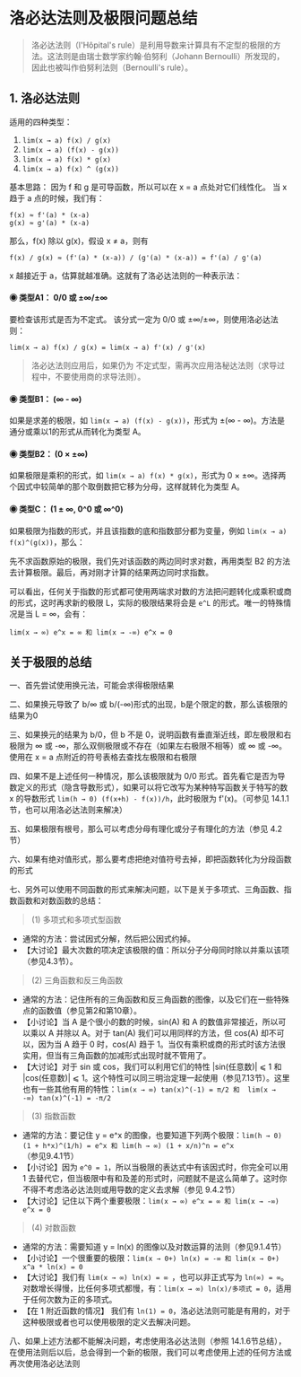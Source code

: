 # 洛必达法则及极限问题总结
> 洛必达法则（l'Hôpital's rule）是利用导数来计算具有不定型的极限的方法。这法则是由瑞士数学家约翰·伯努利（Johann Bernoulli）所发现的，因此也被叫作伯努利法则（Bernoulli's rule）。

## 1. 洛必达法则
适用的四种类型：

1. ```lim(x → a) f(x) / g(x)```
2. ```lim(x → a) (f(x) - g(x))```
3. ```lim(x → a) f(x) * g(x)```
4. ```lim(x → a) f(x) ^ (g(x))```

基本思路：
因为 f 和 g 是可导函数，所以可以在 x = a 点处对它们线性化。
当 x 趋于 a 点的时候，我们有：
```
f(x) ≈ f'(a) * (x-a)
g(x) ≈ g'(a) * (x-a)
```
那么，f(x) 除以 g(x)，假设 x ≠ a，则有
```
f(x) / g(x) ≈ (f'(a) * (x-a)) / (g'(a) * (x-a)) = f'(a) / g'(a)
```
x 越接近于 a，估算就越准确。这就有了洛必达法则的一种表示法：

#### ◉ 类型A1： 0/0 或 ±∞/±∞
要检查该形式是否为不定式。
该分式一定为 0/0 或 ±∞/±∞，则使用洛必达法则：
```
lim(x → a) f(x) / g(x) = lim(x → a) f'(x) / g'(x)
```
> 洛必达法则应用后，如果仍为 不定式型，需再次应用洛秘达法则（求导过程中，不要使用商的求导法则）。

#### ◉ 类型B1： (∞ - ∞)
如果是求差的极限，如 ```lim(x → a) (f(x) - g(x))```，形式为 ±(∞ - ∞)。方法是通分或乘以1的形式从而转化为类型 A。

#### ◉ 类型B2： (0 × ±∞)
如果极限是乘积的形式，如 ```lim(x → a) f(x) * g(x)```，形式为 0 × ±∞。选择两个因式中较简单的那个取倒数把它移为分母，这样就转化为类型 A。

#### ◉ 类型C： (1 ± ∞, 0^0 或 ∞^0)
如果极限为指数的形式，并且该指数的底和指数部分都为变量，例如 ```lim(x → a) f(x)^(g(x))```，那么：

先不求函数原始的极限，我们先对该函数的两边同时求对数，再用类型 B2 的方法去计算极限。最后，再对刚才计算的结果两边同时求指数。

可以看出，任何关于指数的形式都可使用两端求对数的方法把问题转化成乘积或商的形式，这时再求新的极限 L，实际的极限结果将会是 ```e^L``` 的形式。唯一的特殊情况是当 L = ∞，会有：
```
lim(x → ∞) e^x = ∞ 和 lim(x → -∞) e^x = 0
```

## 关于极限的总结
一、首先尝试使用换元法，可能会求得极限结果

二、如果换元导致了 b/∞ 或 b/(-∞)形式的出现，b是个限定的数，那么该极限的结果为0

三、如果换元的结果为 b/0，但 b 不是 0，说明函数有垂直渐近线，即左极限和右极限为 ∞ 或 -∞，那么双侧极限或不存在（如果左右极限不相等）或 ∞ 或 -∞。使用在 x = a 点附近的符号表格去查找左极限和右极限

四、如果不是上述任何一种情况，那么该极限就为 0/0 形式。首先看它是否为导数定义的形式（隐含导数形式），如果可以将它改写为某种特写函数关于特写的数 x 的导数形式 ```lim(h → 0) (f(x+h) - f(x))/h```，此时极限为 f'(x)。（可参见 14.1.1 节，也可以用洛必达法则来解决）

五、如果极限有根号，那么可以考虑分母有理化或分子有理化的方法（参见 4.2节）

六、如果有绝对值形式，那么要考虑把绝对值符号去掉，即把函数转化为分段函数的形式

七、另外可以使用不同函数的形式来解决问题，以下是关于多项式、三角函数、指数函数和对数函数的总结：

> (1) 多项式和多项式型函数
* 通常的方法：尝试因式分解，然后把公因式约掉。
* 【大讨论】最大次数的项决定该极限的值：所以分子分母同时除以并乘以该项（参见4.3节）。

> (2) 三角函数和反三角函数
* 通常的方法：记住所有的三角函数和反三角函数的图像，以及它们在一些特殊点的函数值（参见第2和第10章）。
* 【小讨论】当 A 是个很小的数的时候，sin(A) 和 A 的数值非常接近，所以可以乘以 A 并除以 A。对于 tan(A) 我们可以用同样的方法，但 cos(A) 却不可以，因为当 A 趋于 0 时，cos(A) 趋于 1。当仅有乘积或商的形式时该方法很实用，但当有三角函数的加减形式出现时就不管用了。
* 【大讨论】对于 sin 或 cos，我们可以利用它们的特性 |sin(任意数)| ⩽ 1 和 |cos(任意数)| ⩽ 1。这个特性可以同三明治定理一起使用（参见7.13节）。这里也有一些其他有用的特性：```lim(x → ∞) tan(x)^(-1) = π/2 和  lim(x → -∞) tan(x)^(-1) = -π/2```

> (3) 指数函数
* 通常的方法：要记住 y = e^x 的图像，也要知道下列两个极限：```lim(h → 0) (1 + h*x)^(1/h) = e^x 和 lim(h → ∞) (1 + x/n)^n = e^x``` （参见9.4.1节）
* 【小讨论】因为 ```e^0 = 1```，所以当极限的表达式中有该因式时，你完全可以用 1 去替代它，但当极限中有和及差的形式时，问题就不是这么简单了。这时你不得不考虑洛必达法则或用导数的定义去求解（参见 9.4.2节）
* 【大讨论】记住以下两个重要极限：```lim(x → ∞) e^x = ∞ 和 lim(x → -∞) e^x = 0```

> (4) 对数函数
* 通常的方法：需要知道 y = ln(x) 的图像以及对数运算的法则（参见9.1.4节）
* 【小讨论】一个很重要的极限：```lim(x → 0+) ln(x) = -∞ 和 lim(x → 0+) x^a * ln(x) = 0 ```
* 【大讨论】我们有 ```lim(x → ∞) ln(x) = ∞ ```，也可以非正式写为 ```ln(∞) = ∞```。对数增长得慢，比任何多项式都慢，有：```lim(x → ∞) ln(x)/多项式 = 0```，适用于任何次数为正的多项式。
* 【在 1 附近函数的情况】 我们有 ```ln(1) = 0```，洛必达法则可能是有用的，对于这种极限或者也可以使用极限的定义去解决问题。

八、如果上述方法都不能解决问题，考虑使用洛必达法则（参照 14.1.6节总结），在使用法则后以后，总会得到一个新的极限，我们可以考虑使用上述的任何方法或再次使用洛必达法则
